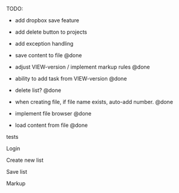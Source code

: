 TODO:

- add dropbox save feature
- add delete button to projects
- add exception handling


- save content to file @done
- adjust VIEW-version / implement markup rules @done
- ability to add task from VIEW-version @done
- delete list? @done
- when creating file, if file name exists, auto-add number. @done
- implement file browser @done
- load content from file @done



tests


Login


Create new list


Save list


Markup


